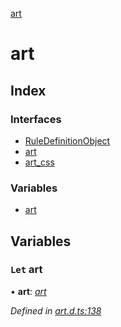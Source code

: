 [art](README.md)

# art


## Index

### Interfaces

* [RuleDefinitionObject](interfaces/ruledefinitionobject.md)
* [art](interfaces/art.md)
* [art_css](interfaces/art_css.md)

### Variables

* [art](README.md#let-art)

## Variables

### `Let` art

• **art**: *[art](interfaces/art.md)*

*Defined in [art.d.ts:138](https://github.com/fasttime/art/blob/0.9.0/art.d.ts#L138)*